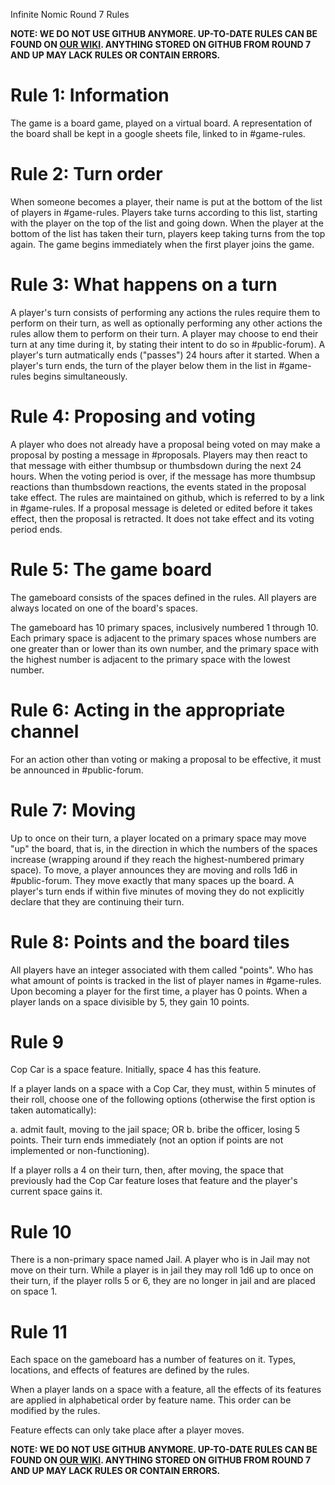 Infinite Nomic Round 7 Rules 

**NOTE: WE DO NOT USE GITHUB ANYMORE. UP-TO-DATE RULES CAN BE FOUND ON [OUR WIKI](https://infinitenomic.miraheze.org/wiki/Main_Page). 
ANYTHING STORED ON GITHUB FROM ROUND 7 AND UP MAY LACK RULES OR CONTAIN ERRORS.**

# Rule 1: Information 
The game is a board game, played on a virtual board. A representation of the board shall be kept in a google sheets file, linked to in #game-rules.

# Rule 2: Turn order
When someone becomes a player, their name is put at the bottom of the list of players in #game-rules. Players take turns according to this list, starting with the player on the top of the list and going down. When the player at the bottom of the list has taken their turn, players keep taking turns from the top again. The game begins immediately when the first player joins the game. 

# Rule 3: What happens on a turn
A player's turn consists of performing any actions the rules require them to perform on their turn, as well as optionally performing any other actions the rules allow them to perform on their turn. A player may choose to end their turn at any time during it, by stating their intent to do so in #public-forum). A player's turn autmatically ends ("passes") 24 hours after it started. When a player's turn ends, the turn of the player below them in the list in #game-rules begins simultaneously. 

# Rule 4: Proposing and voting
A player who does not already have a proposal being voted on may make a proposal by posting a message in #proposals. Players may then react to that message with either thumbsup or thumbsdown during the next 24 hours. When the voting period is over, if the message has more thumbsup reactions than thumbsdown reactions, the events stated in the proposal take effect. The rules are maintained on github, which is referred to by a link in #game-rules. If a proposal message is deleted or edited before it takes effect, then the proposal is retracted. It does not take effect and its voting period ends.

# Rule 5: The game board
The gameboard consists of the spaces defined in the rules. All players are always located on one of the board's spaces.

The gameboard has 10 primary spaces, inclusively numbered 1 through 10. Each primary space is adjacent to the primary spaces whose numbers are one greater than or lower than its own number, and the primary space with the highest number is adjacent to the primary space with the lowest number.

# Rule 6: Acting in the appropriate channel
For an action other than voting or making a proposal to be effective, it must be announced in #public-forum.

# Rule 7: Moving 
Up to once on their turn, a player located on a primary space may move "up" the board, that is, in the direction in which the numbers of the spaces increase (wrapping around if they reach the highest-numbered primary space). To move, a player announces they are moving and rolls 1d6 in #public-forum. They move exactly that many spaces up the board. A player's turn ends if within five minutes of moving they do not explicitly declare that they are continuing their turn.

# Rule 8: Points and the board tiles
All players have an integer associated with them called "points". 
Who has what amount of points is tracked in the list of player names in #game-rules. 
Upon becoming a player for the first time, a player has 0 points. 
When a player lands on a space divisible by 5, they gain 10 points. 

# Rule 9
Cop Car is a space feature. Initially, space 4 has this feature.

If a player lands on a space with a Cop Car, they must, within 5 minutes of their roll, choose one of the following options (otherwise the first option is taken automatically):

a. admit fault, moving to the jail space; OR
b. bribe the officer, losing 5 points. Their turn ends immediately (not an option if points are not implemented or non-functioning).

If a player rolls a 4 on their turn, then, after moving, the space that previously had the Cop Car feature loses that feature and the player's current space gains it.

# Rule 10
There is a non-primary space named Jail. A player who is in Jail may not move on their turn. While a player is in jail they may roll 1d6 up to once on their turn, if the player rolls 5 or 6, they are no longer in jail and are placed on space 1.

# Rule 11
Each space on the gameboard has a number of features on it. Types, locations, and effects of features are defined by the rules.

When a player lands on a space with a feature, all the effects of its features are applied in alphabetical order by feature name. This order can be modified by the rules.

Feature effects can only take place after a player moves.

**NOTE: WE DO NOT USE GITHUB ANYMORE. UP-TO-DATE RULES CAN BE FOUND ON [OUR WIKI](https://infinitenomic.miraheze.org/wiki/Main_Page). 
ANYTHING STORED ON GITHUB FROM ROUND 7 AND UP MAY LACK RULES OR CONTAIN ERRORS.**
